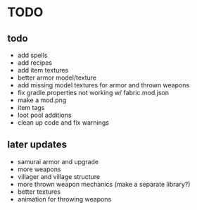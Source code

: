 # TODO

## todo
- add spells
- add recipes
- add item textures
- better armor model/texture
- add missing model textures for armor and thrown weapons
- fix gradle.properties not working w/ fabric.mod.json
- make a mod.png
- item tags
- loot pool additions
- clean up code and fix warnings

## later updates
- samurai armor and upgrade
- more weapons
- villager and village structure
- more thrown weapon mechanics (make a separate library?)
- better textures
- animation for throwing weapons